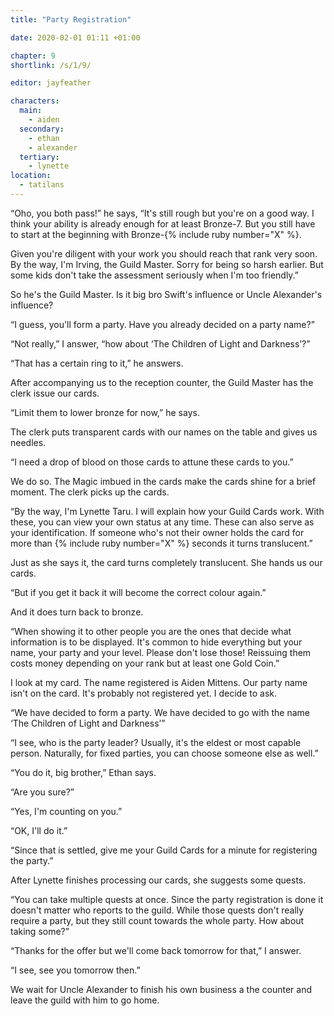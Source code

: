 ```yaml
---
title: "Party Registration"

date: 2020-02-01 01:11 +01:00

chapter: 9
shortlink: /s/1/9/

editor: jayfeather

characters:
  main:
    - aiden
  secondary:
    - ethan
    - alexander
  tertiary:
    - lynette
location:
  - tatilans
---
```

“Oho, you both pass!” he says, “It's still rough but you're on a good way.
I think your ability is already enough for at least Bronze-7.
But you still have to start at the beginning with Bronze-{% include ruby number="X" %}.

Given you're diligent with your work you should reach that rank very soon.
By the way, I'm Irving, the Guild Master.
Sorry for being so harsh earlier.
But some kids don't take the assessment seriously when I'm too friendly.”

So he's the Guild Master.
Is it big bro Swift's influence or Uncle Alexander's influence?

“I guess, you'll form a party.
Have you already decided on a party name?”

“Not really,” I answer, “how about ‘The Children of Light and Darkness’?”

“That has a certain ring to it,” he answers.

After accompanying us to the reception counter, the Guild Master has the clerk issue our cards.

“Limit them to lower bronze for now,” he says.

The clerk puts transparent cards with our names on the table and gives us needles.

“I need a drop of blood on those cards to attune these cards to you.”

We do so.
The Magic imbued in the cards make the cards shine for a brief moment.
The clerk picks up the cards.

“By the way, I'm Lynette Taru. I will explain how your Guild Cards work.
With these, you can view your own status at any time.
These can also serve as your identification.
If someone who's not their owner holds the card for more than {% include ruby number="X" %} seconds it turns translucent.”

Just as she says it, the card turns completely translucent.
She hands us our cards.

“But if you get it back it will become the correct colour again.”

And it does turn back to bronze.

“When showing it to other people you are the ones that decide what information is to be displayed.
It's common to hide everything but your name, your party and your level. Please don't lose those!
Reissuing them costs money depending on your rank but at least one Gold Coin.”

I look at my card.
The name registered is Aiden Mittens. Our party name isn't on the card.
It's probably not registered yet. I decide to ask.

“We have decided to form a party. We have decided to go with the name ‘The Children of Light and Darkness’”

“I see, who is the party leader?
Usually, it's the eldest or most capable person.
Naturally, for fixed parties, you can choose someone else as well.”

“You do it, big brother,” Ethan says.

“Are you sure?”

“Yes, I'm counting on you.”

“OK, I'll do it.”

“Since that is settled, give me your Guild Cards for a minute for registering the party.”

After Lynette finishes processing our cards, she suggests some quests.

“You can take multiple quests at once.
Since the party registration is done it doesn't matter who reports to the guild.
While those quests don't really require a party, but they still count towards the whole party.
How about taking some?”

“Thanks for the offer but we'll come back tomorrow for that,” I answer.

“I see, see you tomorrow then.”

We wait for Uncle Alexander to finish his own business a the counter and leave the guild with him to go home.

